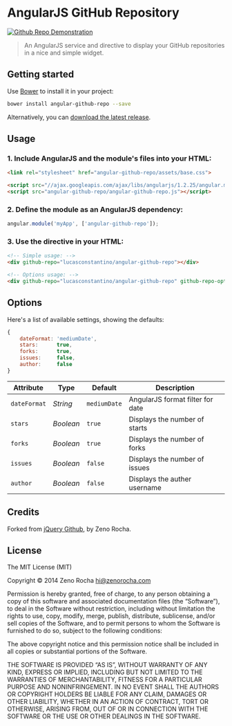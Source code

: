 # AngularJS GitHub Repository

[![Github Repo Demonstration](https://cloud.githubusercontent.com/assets/398893/3528396/064b1fa4-078f-11e4-8460-2593d190c2fc.png)](http://github.com/lucasconstantino/angular-github-repo/)

> An AngularJS service and directive to display your GitHub repositories in a nice and simple widget.

## Getting started

Use [Bower](http://bower.io/) to install it in your project:

```sh
bower install angular-github-repo --save
```

Alternatively, you can [download the latest release](https://github.com/lucasconstantino/angular-github-repo/archive/master.zip).

## Usage

### 1. Include AngularJS and the module's files into your HTML:

```html
<link rel="stylesheet" href="angular-github-repo/assets/base.css">

<script src="//ajax.googleapis.com/ajax/libs/angularjs/1.2.25/angular.min.js"></script>
<script src="angular-github-repo/angular-github-repo.js"></script>
```

### 2. Define the module as an AngularJS dependency:

```javascript
angular.module('myApp', ['angular-github-repo']);
```

### 3. Use the directive in your HTML:

```html
<!-- Simple usage: -->
<div github-repo="lucasconstantino/angular-github-repo"></div>

<!-- Options usage: -->
<div github-repo="lucasconstantino/angular-github-repo" github-repo-options="{issues: true}"></div>
```

## Options

Here's a list of available settings, showing the defaults:

```javascript
{
    dateFormat: 'mediumDate',
    stars:      true,
    forks:      true,
    issues:     false,
    author:     false
}
```

| Attribute    | Type      | Default      | Description                      |
|--------------|-----------|--------------|----------------------------------|
| `dateFormat` | *String*  | `mediumDate` | AngularJS format filter for date |
| `stars`      | *Boolean* | `true`       | Displays the number of starts    |
| `forks`      | *Boolean* | `true`       | Displays the number of forks     |
| `issues`     | *Boolean* | `false`      | Displays the number of issues    |
| `author`     | *Boolean* | `false`      | Displays the auther username     |

## Credits

Forked from [jQuery Github](https://github.com/zenorocha/jquery-github), by Zeno Rocha.

## License

The MIT License (MIT)

Copyright © 2014 Zeno Rocha <hi@zenorocha.com>

Permission is hereby granted, free of charge, to any person obtaining a copy of this software and associated documentation files (the “Software”), to deal in the Software without restriction, including without limitation the rights to use, copy, modify, merge, publish, distribute, sublicense, and/or sell copies of the Software, and to permit persons to whom the Software is furnished to do so, subject to the following conditions:

The above copyright notice and this permission notice shall be included in all copies or substantial portions of the Software.

THE SOFTWARE IS PROVIDED “AS IS”, WITHOUT WARRANTY OF ANY KIND, EXPRESS OR IMPLIED, INCLUDING BUT NOT LIMITED TO THE WARRANTIES OF MERCHANTABILITY, FITNESS FOR A PARTICULAR PURPOSE AND NONINFRINGEMENT. IN NO EVENT SHALL THE AUTHORS OR COPYRIGHT HOLDERS BE LIABLE FOR ANY CLAIM, DAMAGES OR OTHER LIABILITY, WHETHER IN AN ACTION OF CONTRACT, TORT OR OTHERWISE, ARISING FROM, OUT OF OR IN CONNECTION WITH THE SOFTWARE OR THE USE OR OTHER DEALINGS IN THE SOFTWARE.
